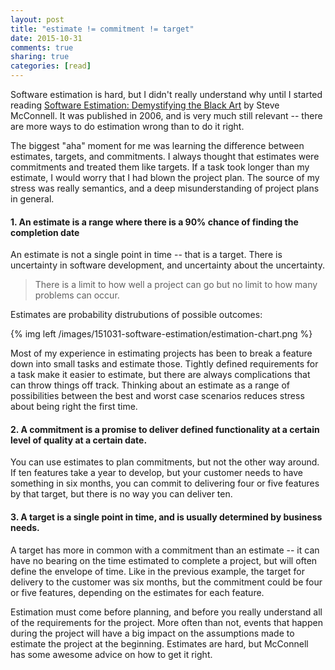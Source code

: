 ```yaml
---
layout: post
title: "estimate != commitment != target"
date: 2015-10-31
comments: true
sharing: true
categories: [read]
---
```


Software estimation is hard, but I didn't really understand why until I started reading [Software Estimation: Demystifying the Black Art](http://www.amazon.com/Software-Estimation-Demystifying-Developer-Practices/dp/0735605351) by Steve McConnell. It was published in 2006, and is very much still relevant -- there are more ways to do estimation wrong than to do it right.

The biggest "aha" moment for me was learning the difference between estimates, targets, and commitments. <!--more-->I always thought that estimates were commitments and treated them like targets. If a task took longer than my estimate, I would worry that I had blown the project plan. The source of my stress was really semantics, and a deep misunderstanding of project plans in general.

#### 1. An estimate is a range where there is a 90% chance of finding the completion date
An estimate is not a single point in time -- that is a target. There is uncertainty in software development, and uncertainty about the uncertainty.
> There is a limit to how well a project can go but no limit to how many problems can occur.

Estimates are probability distrubutions of possible outcomes:

{% img left /images/151031-software-estimation/estimation-chart.png %}

Most of my experience in estimating projects has been to break a feature down into small tasks and estimate those. Tightly defined requirements for a task make it easier to estimate, but there are always complications that can throw things off track. Thinking about an estimate as a range of possibilities between the best and worst case scenarios reduces stress about being right the first time.

#### 2. A commitment is a promise to deliver defined functionality at a certain level of quality at a certain date.
You can use estimates to plan commitments, but not the other way around. If ten features take a year to develop, but your customer needs to have something in six months, you can commit to delivering four or five features by that target, but there is no way you can deliver ten.

#### 3. A target is a single point in time, and is usually determined by business needs.
A target has more in common with a commitment than an estimate -- it can have no bearing on the time estimated to complete a project, but will often define the envelope of time. Like in the previous example, the target for delivery to the customer was six months, but the commitment could be four or five features, depending on the estimates for each feature.

Estimation must come before planning, and before you really understand all of the requirements for the project. More often than not, events that happen during the project will have a big impact on the assumptions made to estimate the project at the beginning. Estimates are hard, but McConnell has some awesome advice on how to get it right.
